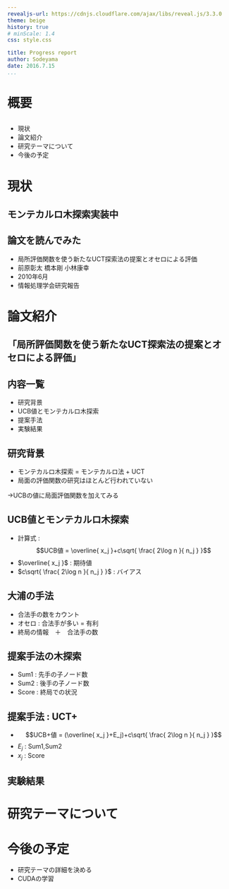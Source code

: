 ```yaml
---
revealjs-url: https://cdnjs.cloudflare.com/ajax/libs/reveal.js/3.3.0
theme: beige
history: true
# minScale: 1.4
css: style.css

title: Progress report
author: Sodeyama
date: 2016.7.15
...
```


# 概要

##

 - 現状
 - 論文紹介
 - 研究テーマについて
 - 今後の予定

# 現状

## モンテカルロ木探索実装中

## 論文を読んでみた

 - 局所評価関数を使う新たなUCT探索法の提案とオセロによる評価
 - 前原彰太 橋本剛 小林康幸
 - 2010年6月
 - 情報処理学会研究報告

# 論文紹介

## 「局所評価関数を使う新たなUCT探索法の提案とオセロによる評価」

## 内容一覧

- 研究背景
- UCB値とモンテカルロ木探索
- 提案手法
- 実験結果

## 研究背景

- モンテカルロ木探索 = モンテカルロ法 + UCT
- 局面の評価関数の研究はほとんど行われていない

<!-- リストの終わり -->

→UCBの値に局面評価関数を加えてみる

## UCB値とモンテカルロ木探索

 - 計算式 : $$UCB値 = \overline{ x_j }+c\sqrt{ \frac{ 2\log n }{ n_j } }$$
 - $\overline{ x_j }$ : 期待値
 - $c\sqrt{ \frac{ 2\log n }{ n_j } }$ : バイアス

## 大浦の手法

 - 合法手の数をカウント
 - オセロ : 合法手が多い = 有利
 - 終局の情報　＋　合法手の数

## 提案手法の木探索

 - Sum1 : 先手の子ノード数
 - Sum2 : 後手の子ノード数
 - Score : 終局での状況

## 提案手法 : UCT+

 - $$UCB+値 = (\overline{ x_j }+E_j)+c\sqrt{ \frac{ 2\log n }{ n_j } }$$
 - $E_j$ : Sum1,Sum2
 - $x_j$ : Score

## 実験結果

# 研究テーマについて

# 今後の予定

 - 研究テーマの詳細を決める
 - CUDAの学習